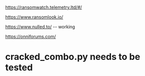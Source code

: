 https://ransomwatch.telemetry.ltd/#/

https://www.ransomlook.io/

https://www.nulled.to/ -- working

https://onniforums.com/

# cracked_combo.py needs to be tested